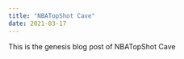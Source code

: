 ```yaml
---
title: "NBATopShot Cave"
date: 2021-03-17
---
```


This is the genesis blog post of NBATopShot Cave
